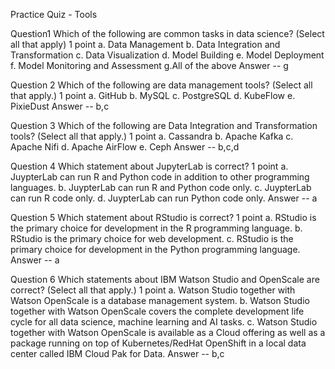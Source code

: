 Practice Quiz - Tools

Question1   Which of the following are common tasks in data science? (Select all that apply)                                                                1 point
            a. Data Management
            b. Data Integration and Transformation
            c. Data Visualization
            d. Model Building
            e. Model Deployment
            f. Model Monitoring and Assessment
            g.All of the above
            Answer -- g
            
        
Question 2  Which of the following are data management tools? (Select all that apply.)                                                                     1 point
            a. GitHub
            b. MySQL
            c. PostgreSQL
            d. KubeFlow
            e. PixieDust
            Answer -- b,c

Question 3  Which of the following are Data Integration and Transformation tools? (Select all that apply.)                                                  1 point
            a. Cassandra
            b. Apache Kafka
            c. Apache Nifi
            d. Apache AirFlow
            e. Ceph
            Answer -- b,c,d

Question 4  Which statement about JupyterLab is correct?                                                                                                    1 point
            a. JuypterLab can run R and Python code in addition to other programming languages.
            b. JuypterLab can run R and Python code only.
            c. JuypterLab can run R code only.
            d. JuypterLab can run Python code only.
            Answer -- a

Question 5  Which statement about RStudio is correct?                                                                                                       1 point
            a. RStudio is the primary choice for development in the R programming language.
            b. RStudio is the primary choice for web development.
            c. RStudio is the primary choice for development in the Python programming language.
            Answer -- a

Question 6  Which statements about IBM Watson Studio and OpenScale are correct? (Select all that apply.)                                                    1 point
            a. Watson Studio together with Watson OpenScale is a database management system.
            b. Watson Studio together with Watson OpenScale covers the complete development life cycle for all data science, machine learning and AI tasks.
            c. Watson Studio together with Watson OpenScale is available as a Cloud offering as well as a package running on top of Kubernetes/RedHat OpenShift in a local                    data center called IBM Cloud Pak for Data.
            Answer -- b,c


